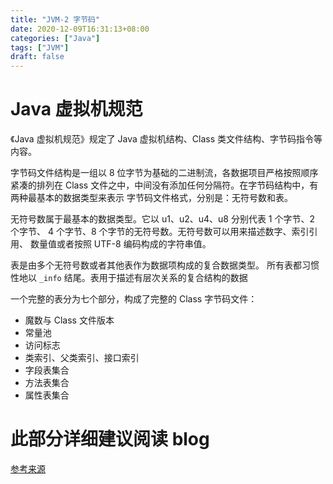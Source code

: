 ```yaml
---
title: "JVM-2 字节码"
date: 2020-12-09T16:31:13+08:00
categories: ["Java"]
tags: ["JVM"]
draft: false
---
```


# Java 虚拟机规范

《Java 虚拟机规范》规定了 Java 虚拟机结构、Class 类文件结构、字节码指令等内容。

字节码文件结构是一组以 8 位字节为基础的二进制流，各数据项目严格按照顺序紧凑的排列在
Class 文件之中，中间没有添加任何分隔符。在字节码结构中，有两种最基本的数据类型来表示
字节码文件格式，分别是：无符号数和表。

无符号数属于最基本的数据类型。它以 u1、u2、u4、u8 分别代表 1 个字节、2 个字节、
4 个字节、8 个字节的无符号数。无符号数可以用来描述数字、索引引用、
数量值或者按照 UTF-8 编码构成的字符串值。

表是由多个无符号数或者其他表作为数据项构成的复合数据类型。
所有表都习惯性地以 `_info` 结尾。表用于描述有层次关系的复合结构的数据

一个完整的表分为七个部分，构成了完整的 Class 字节码文件：

- 魔数与 Class 文件版本
- 常量池
- 访问标志
- 类索引、父类索引、接口索引
- 字段表集合
- 方法表集合
- 属性表集合

# 此部分详细建议阅读 blog

[参考来源](https://www.cnblogs.com/chanshuyi/p/jvm_serial_05_jvm_bytecode_analysis.html)

